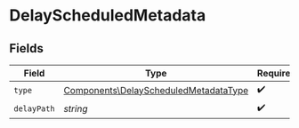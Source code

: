 # DelayScheduledMetadata


## Fields

| Field                                                                                          | Type                                                                                           | Required                                                                                       | Description                                                                                    |
| ---------------------------------------------------------------------------------------------- | ---------------------------------------------------------------------------------------------- | ---------------------------------------------------------------------------------------------- | ---------------------------------------------------------------------------------------------- |
| `type`                                                                                         | [Components\DelayScheduledMetadataType](../../Models/Components/DelayScheduledMetadataType.md) | :heavy_check_mark:                                                                             | N/A                                                                                            |
| `delayPath`                                                                                    | *string*                                                                                       | :heavy_check_mark:                                                                             | N/A                                                                                            |